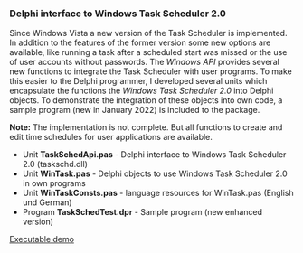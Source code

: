 ### Delphi interface to Windows Task Scheduler 2.0

Since Windows Vista a new version of the Task Scheduler is implemented. In 
addition to the features of the former version some new options are available, 
like running a task after a scheduled start was missed or the use of user 
accounts without passwords. The *Windows API* provides several new functions to 
integrate the Task Scheduler with user programs. To make this easier to the 
Delphi programmer, I developed several units which encapsulate the functions 
the *Windows Task Scheduler 2.0* into Delphi objects. To demonstrate the 
integration of these objects into own code, a sample program (new in January 2022) 
is included to the package.

**Note:** The implementation is not complete. But all functions to create and edit time schedules for user applications are available.

- Unit **TaskSchedApi.pas** - Delphi interface to Windows Task Scheduler 2.0 (taskschd.dll)
- Unit **WinTask.pas** - Delphi objects to use Windows Task Scheduler 2.0 in own programs
- Unit **WinTaskConsts.pas** - language resources for WinTask.pas (English und German)
- Program **TaskSchedTest.dpr** - Sample program (new enhanced version)

[Executable demo](https://github.com/jrathlev/Delphi-WinTaskSched/tree/master/demo)
